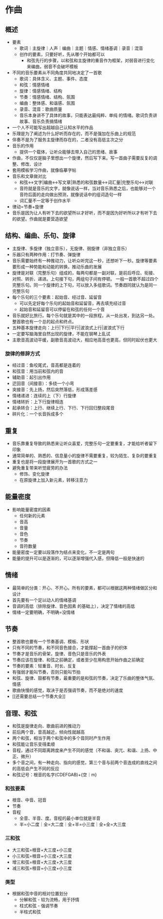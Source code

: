 # 作曲

## 概述
- 要素
  - 歌词｜主旋律｜人声｜编曲｜主题｜情感、情绪基调｜录音｜混音
  - 创作的要素，只要好听，先从哪个开始都可以
    - 和弦先行的步骤，以和弦和主旋律的重音作为框架，对弱音进行变化来编曲，弱音不会破坏模板
- 不同的音乐要素从不同角度共同地决定了一首歌
  - 歌词：具体含义、主题、事件、态度
  - 和弦：情感情绪
  - 旋律：情感情绪、结构
  - 节奏：情感情绪、结构、氛围
  - 编曲：整体感、和谐感、氛围
  - 录音、混音：歌曲质量
  - 音乐本身讲不了具体的故事，只能表达最纯粹、单纯 的情绪。歌词负责讲故事、音乐负责搞情绪
- 一个人不可能写出超越自己认知水平的作品
- 乐理是为了阐述为什么好听而存在的，而不是强加在乐曲上的规范
- 伴奏不是为了服务主旋律而存在的，二者没有高低主次之分
- 音乐的作用 
  - 提供一个载体，让听众能够去带入自己的思绪、故事
- 作曲，不仅仅是脑子里想出一个旋律，然后写下来。写一首曲子需要反复的调整、修改、设计
- 套用模板学习作曲，就像临摹字帖
- 音乐和文章做对比
  - 和弦<->文字|编曲<->写文章|熟悉的和弦数量<->词汇量|完整乐句<->对联
  - 音符就是音乐的文字，就像说话一样，当对音乐熟悉之后，也能够对一个音符后面的走向做出预测，就像说话中的组词造句一样
  - 词汇量不一定等于创作水平
- 律动=节奏+旋律
- 音乐是因为让人有听下去的欲望所以才好听，而不是因为好听所以才有听下去的欲望。作曲就是要营造欲望


## 结构、编曲、乐句、旋律
- 主旋律、多旋律（独立音乐），无旋律、弱旋律（非独立音乐）
- 乐器只有两种作用：打节奏、弹旋律
- 音乐需要始终有一种推动力，让听众听完这一秒，还想听下一秒。旋律等要素要形成一种势能和动能的转换，推动乐曲的发展
- 旋律是对联（完整乐句）组成的，每两句都是一副对联，是前后呼应、衔接、对照、转折、递进。上句接下句，两组句子间有停顿。 一般一首歌不超过四个完整乐句。同一个旋律的上下句，可以放入多组歌词。节奏趋同就认为是同一完整乐句
- 每个乐句的三个要素：起始音、经过音、延留音
  - 可以先定好每个乐句的起始音和延留音，再去填充经过音
  - 起始音和延留音可以停留在和弦的任何一个音
- 音乐就好比旅行。每个乐句就是其中的一段旅程，从一处出发，到达另一处。整首歌也有一个总的起点和终点。
- 五种基本旋律走向：上行|下行|平行|波浪式上行|波浪式下行
- 一定要写脑海里自然出现的旋律，不能在钢琴上乱试
- 主歌音高波动平缓，副歌音高波动大，相应地高音也更高，但同时起伏也更大
### 旋律的修辞方式
- 经过音：鱼咬尾式，音高都是连着的
- 和弦音：用当前和弦内的音
- 辅助音：起引出作用
- 迂回音（间接音）：多绕一个小弯
- 突接音：先上扬，然后突然落低，形成落差感
- 情绪递进：连续的上（下）行旋律
- 情绪转折：上下行旋律相连
- 起承转合：上行、继续上行、下行、下行回归整段尾音
- 碎片化：一个长音拆成多个
## 重复
- 音乐靠重复导致的熟悉来让听众喜爱，完整乐句一定要重复，才能给听者留下印象
- 通常简单的、熟悉的、信息量小的旋律不需要重复，较为陌生、复杂的要重复
- 重复也是将一段旋律展开为一首歌的方式之一
- 避免重复带来听觉疲劳的办法
  - 修饰、变化旋律
  - 在原旋律上加入新元素，转移注意力
## 能量密度
- 影响能量密度的因素
  - 任何新的元素
  - 音高
  - 音量
  - 音色
  - 节奏
  - 音符数量
- 能量密度一定要以段落作为结点来变化，不一定是两句
- 能量的提升可以是逐渐的，可以逐渐增强代入感，但降低一般是快速的


## 情绪
- 最简单的分类：开心、不开心。所有的要素，都可以根据这两种情绪做区分和设计
- 首先要有一个足以动人的情绪基调
- 音调的高低（排除旋律、音色因素 的基础上），决定了情绪的高低
- 情绪一定要明确，不明确=没情绪

## 节奏
- 整首歌也要有一个节奏基调、模板、形状
- 只有不同的节奏，和不同音色接合，才能撑起一首曲子的织体
- 节奏才是音乐的骨架，旋律、音色只是音乐的外表
- 节奏应该在旋律、和弦之前确定，或者至少在用构思开始作曲之前确定
- 节奏的要素：轻重音、时长、反复
- 有强弱才能叫节奏，否则只能叫节拍
- 和弦、旋律、鼓都有节奏，最重要的是和弦的节奏，决定了乐曲的整体气氛、情感
- 歌曲快慢的感觉，取决于是否强调节奏，而不是绝对的速度
- [[还需要总结一个节奏大全]]

## 音理、和弦
- 和弦是旋律走向、歌曲前进的推动力
- 前后两个音，音高越近，倾向性就越高
- 两个和弦，相当于两个和弦中的多个音同时产生作用
- 和弦能让音乐变得柔顺
- 音程，通过不同距离跨度来产生不同的感觉（不和谐、突兀、和谐、上扬、中正、微升）
- 多个音之间，有一种走向、指向的感觉，第三个音与前两个音连成的直线之间的高低会产生不同的反应
- 和弦记号：根音的名字(CDEFGAB)+{空｜m}
### 和弦要素
- 根音、中音、冠音
- 节奏
- 音程
  - 全音、半音、度。音程的最小单位就是半音
  - 半=小二度｜全=大二度｜全+半=小三度｜全+全=大三度 
### 三和弦
- 大三和弦=根音+大三度+小三度
- 小三和弦=根音+小三度+大三度
- 增三和弦=根音+大三度+大三度
- 减三和弦=根音+小三度+小三度
### 类型
- 根据和弦中音的相对位置划分
  - 分解和弦 - 较为流畅，用于抒情
  - 柱式和弦 - 强调节奏
  - 半柱式和弦